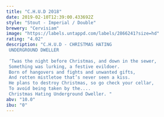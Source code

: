 ```yaml
---
title: "C.H.U.D 2018"
date: 2019-02-10T12:39:00.433692Z
style: "Stout - Imperial / Double"
brewery: "Cervisiam"
image: "https://labels.untappd.com/labels/2866241?size=hd"
rating: "4.02"
description: "C.H.U.D - CHRISTMAS HATING UNDERGROUND DWELLER  ‘Twas the night before Christmas, and down in the sewer, Something was lurking, a festive evildoer. Born of hangovers and fights and unwanted gifts, And rotten mistletoe that’s never seen a kiss. He plans to destroy Christmas, so go check your cellar, To avoid being taken by the.... Christmas Hating Underground Dweller. "
abv: "10.0"
ibu: "0"
---
```

